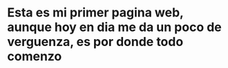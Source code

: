 # Esta es mi primer pagina web, aunque hoy en dia me da un poco de verguenza, es por donde todo comenzo 
